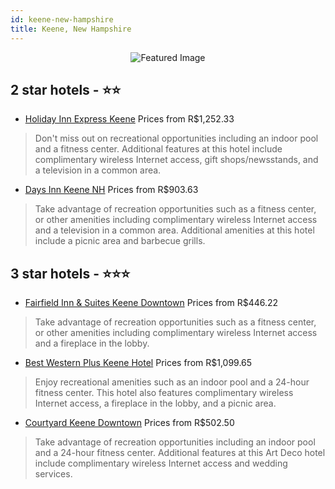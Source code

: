 ```yaml
---
id: keene-new-hampshire
title: Keene, New Hampshire
---
```


<center><img src="https://i.travelapi.com/hotels/1000000/810000/803300/803226/5ddc2098_z.jpg" alt="Featured Image" /></center>


##  2 star hotels - ⭐️⭐️

-    [Holiday Inn Express Keene](https://us.hurb.com/hotels/keene/holiday-inn-express-keene-JNP-JP019647?cmp=18055) Prices from R$1,252.33
   > Don't miss out on recreational opportunities including an indoor pool and a fitness center. Additional features at this hotel include complimentary wireless Internet access, gift shops/newsstands, and a television in a common area.
-    [Days Inn Keene NH](https://us.hurb.com/hotels/keene/days-inn-keene-nh-JNP-JP256372?cmp=18055) Prices from R$903.63
   > Take advantage of recreation opportunities such as a fitness center, or other amenities including complimentary wireless Internet access and a television in a common area. Additional amenities at this hotel include a picnic area and barbecue grills.

##  3 star hotels - ⭐️⭐️⭐️

-    [Fairfield Inn & Suites Keene Downtown](https://us.hurb.com/hotels/keene/fairfield-inn-suites-keene-downtown-JNP-JP738438?cmp=18055) Prices from R$446.22
   > Take advantage of recreation opportunities such as a fitness center, or other amenities including complimentary wireless Internet access and a fireplace in the lobby.
-    [Best Western Plus Keene Hotel](https://us.hurb.com/hotels/keene/best-western-plus-keene-hotel-JNP-JP236792?cmp=18055) Prices from R$1,099.65
   > Enjoy recreational amenities such as an indoor pool and a 24-hour fitness center. This hotel also features complimentary wireless Internet access, a fireplace in the lobby, and a picnic area.
-    [Courtyard Keene Downtown](https://us.hurb.com/hotels/keene/courtyard-keene-downtown-JNP-JP847320?cmp=18055) Prices from R$502.50
   > Take advantage of recreation opportunities including an indoor pool and a 24-hour fitness center. Additional features at this Art Deco hotel include complimentary wireless Internet access and wedding services.
